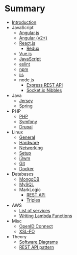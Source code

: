 # Summary

* [Introduction](README.md)
* JavaScript
	* [Angular.js](angularjs.md)
	* [Angular (v2+)](angular2.md)
	* [React.js](react.md)
		* [Redux](react-redux2.md)
	* [Vue.js](vuejs.md)
	* [JavaScript](javascript.md)
	* [eslint](eslint.md)
	* [npm](npm.md)
	* [iis](iis.md)
	* node.js
		* [Express REST API](express-rest-api.md)
		* [Socket.io Nibbles](socketionibbles.md)
* Java
	* [Jersey](jersey.md)
	* [Spring](spring4.md)
* PHP
	* [PHP](php.md)
	* [Symfony](symfony.md)
	* [Drupal](drupal.md)
* Linux
	* [General](linux-general.md)
	* [Hardware](linux-hardware.md)
	* [Networking](linux-networking.md)
	* [Setup](linux-setup2.md)
	* [i3wm](i3.md)
	* [Git](git.md)
	* [Docker](docker.md)
* Databases
	* [MongoDB](mongo.md)
	* [MySQL](mysql.md)
	* MarkLogic
		* [REST API](marklogic-api.md)
		* [Triples](marklogic-semantic.md)
* AWS
	* [List of services](aws-services.md)
	* [Writing Lambda Functions](aws-lambda.md)
* Misc
	* [OpenID Connect](openid-connect.md)
	* [XSL-FO](xslfo.md)
* Theory
	* [Software Diagrams](software-diagrams.md)
	* [REST API pattern](rest.md)
